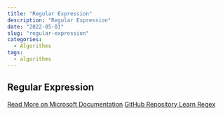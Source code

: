 ```yaml
---
title: "Regular Expression"
description: "Regular Expression"
date: "2022-05-01"
slug: "regular-expression"
categories:
  - Algorithms
tags:
  - algorithms
---
```


## Regular Expression

[Read More on Microsoft Documentation](https://docs.microsoft.com/en-us/dotnet/standard/base-types/regular-expression-language-quick-reference)
[GitHub Repository Learn Regex](https://github.com/ziishaned/learn-regex)

